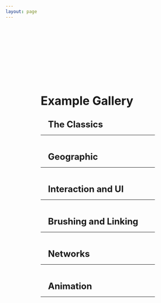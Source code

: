 ```yaml
---
layout: page
---
```


<script setup>
 import cardImg from '../vue_components/cardImg.vue'
  import multiView from '../vue_components/multiView.vue'
</script>

<multiView>

<div class='container'>
    <h1>Example Gallery</h1>
    <div class='section'>
        <h2>The Classics</h2>
        <hr>
        <div class="cards">
            <cardImg  title="3D Scatter Plot"  img="/anu/assets/example-images/scatterplot3D.png" link="/anu/examples/scatter_plot_3D"></cardImg>
            <!-- <card title="3D Scatter Plot" example="Scatterplot3D" link="/anu/examples/scatter_plot_3D"></card> -->
            <cardImg title="3D Bar Chart"  img="/anu/assets/example-images/barchart3D.png" link="/anu/examples/bar_chart_3D"></cardImg>
            <!-- <card title="3D Bar Chart" example="barchart3d" link="/anu/examples/bar_chart_3D"></card> -->
             <cardImg title="3D Line Chart"  img="/anu/assets/example-images/linechart3D.png" link="/anu/examples/line_chart_3D"></cardImg>
            <!-- <card title="3D Line Chart" example="linechart3D" link="/anu/examples/line_chart_3D"></card> -->
            <cardImg title="2D Scatter Plot" img="/anu/assets/example-images/scatterplot2D.png" link="/anu/examples/scatter_plot_2D"></cardImg>
            <!-- <card title="2D Scatter Plot" example="Scatterplot2D" link="/anu/examples/scatter_plot_2D"></card> -->
            <cardImg title="2D Bar Chart" img="/anu/assets/example-images/barchart2D.png" link="/anu/examples/bar_chart_2D"></cardImg>
            <!-- <card title="2D Bar Chart" example="barchart2d" link="/anu/examples/bar_chart_2D"></card> -->
            <cardImg title="2D Line Chart" img="/anu/assets/example-images/linechart2D.png" link="/anu/examples/line_chart_2D"></cardImg>
            <!-- <card title="2D Line Chart" example="linechart2D" link="/anu/examples/line_chart_2D"></card> -->
        </div>
    </div>
    <div class='section'>
        <h2>Geographic</h2>
        <hr>
        <div class="cards">
            <cardImg title="Texture Map" img="/anu/assets/example-images/textureMap.png" link="/anu/examples/texture_map"></cardImg>
            <!-- <card title="Texture Map" example="Texture_Map" link="/anu/examples/texture_map"></card> -->
            <cardImg title="Texture Globe" img="/anu/assets/example-images/textureGlobe.png" link="/anu/examples/texture_globe"></cardImg>
            <!-- <card title="Texture Globe" example="Texture_Globe" link="/anu/examples/texture_globe"></card> -->
            <cardImg title="Mesh Map" img="/anu/assets/example-images/meshMap.png" link="/anu/examples/mesh_map"></cardImg>
            <!-- <card title="Mesh Map" example="Mesh_Map" link="/anu/examples/mesh_map"></card> -->
        </div>
    </div>
    <div class='section'>
        <h2>Interaction and UI</h2>
        <hr>
        <div class="cards">
            <cardImg title="Pointer Hover" img="/anu/assets/example-images/pointerHover.png" link="/anu/examples/hover"></cardImg>
            <!-- <card title="Pointer Hover" example="Hover" link="/anu/examples/hover"></card> -->
            <cardImg title="Details On Demand" img="/anu/assets/example-images/detailsOnDemand.png" link="/anu/examples/details"></cardImg>  
            <!-- <card title="Details On Demand" example="Details" link="/anu/examples/details"></card>   -->
            <cardImg title="Transform Widget UI" img="/anu/assets/example-images/transformWidgetUI.png" link="/anu/examples/transform_widget_ui"></cardImg>
            <!-- <card title="Transform Widget UI" example="TransformWidget" link="/anu/examples/transform_widget_ui"></card> -->
            <cardImg title="Layouts" img="/anu/assets/example-images/layout.png" link="/anu/examples/layout"></cardImg>
            <!-- <card title="Layouts" example="layout" link="/anu/examples/layout"></card> -->
        </div>
    </div>
    <div class='section'>
        <h2>Brushing and Linking</h2>
        <hr>
        <div class="cards">
            <cardImg title="Single Selection" img="/anu/assets/example-images/brushingLinkingSingle.png" link="/anu/examples/brushing_linking_single"></cardImg>
            <!-- <card title="Single Selection" example="brushingLinkingSingle" link="/anu/examples/brushing_linking_single"></card> -->
            <cardImg title="Multiple Selection" img="/anu/assets/example-images/brushingLinkingMultiple.png" link="/anu/examples/brushing_linking_multiple"></cardImg>
            <!-- <card title="Multiple Selection" example="brushingLinkingMultiple" link="/anu/examples/brushing_linking_multiple"></card> -->
        </div>
    </div>
    <div class='section'>
        <h2>Networks</h2>
        <hr>
        <div class="cards">
            <cardImg title="Node Link 3D" img="/anu/assets/example-images/nodeLink3D.png" link="/anu/examples/node_link_3d"></cardImg>
            <!-- <card title="Node Link 3D" example="NodeLink3D" link="/anu/examples/node_link_3d"></card> -->
        </div>
    </div>
    <div class='section'>
        <h2>Animation</h2>
        <hr>
        <div class="cards">
            <cardImg title="Basic Animation" img="/anu/assets/example-images/animationBarChart.png" link="/anu/examples/animation_bar_chart"></cardImg>
            <!-- <card title="Basic Animation" example="animationBarChart" link="/anu/examples/animation_bar_chart"></card> -->
            <cardImg title="Data Dimension Change" img="/anu/assets/example-images/animationScatterPlot.png" link="/anu/examples/animation_scatter_plot"></cardImg>
            <!-- <card title="Data Dimension Change" example="animationScatterPlot" link="/anu/examples/animation_scatter_plot"></card> -->
            <cardImg title="Bar Chart Race" img="/anu/assets/example-images/animationBarChartRace.png" link="/anu/examples/animation_bar_chart_race"></cardImg>
            <!-- <card title="Bar Chart Race" example="animationBarChartRace" link="/anu/examples/animation_bar_chart_race"></card> -->
        </div>
    </div>

</div>

</multiView>


<style>
h1,
h2,
h3,
h4 {
    margin: 0.1rem 0;
}

h1 {
    font-size: 2rem;
}

h2 {
    font-size: 1.5rem;
    padding-left: 20px;
}

h3 {
    font-size: 1.2rem;
    padding-left: 40px;
}

h4 {
    font-size: 1rem;
    font-style: italic;
    padding-left: 60px;
}

.container {
    margin-top: 5vh;
    margin-left: 10vw;
    margin-right: 10vw;

}

.section {
    margin-top: 30px;
}

 .cards {
    display: flex;
    flex-wrap: wrap;
    align-items: flex-start;
    justify-content: center;
    flex-direction: row;
    margin-top: 10px;
  }
  .cards canvas {
    margin: 5px;
    border: 1px solid #000;
    box-shadow: 3px 3px 8px 0px rgba(0,0,0,0.3);
    width: 10em;
    height: 10em;
  }

 .cards img {
    margin: 5px;
    border: 1px solid #000;
    box-shadow: 3px 3px 8px 0px rgba(0,0,0,0.3);
    width: 10em;
    height: 10em;
  }

  .cards span {
    font-size: 1em;
  }


</style>
